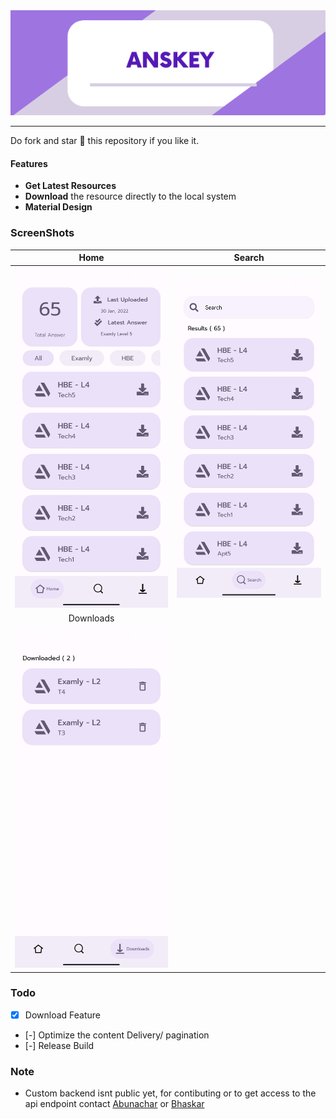 <div style="text-align:center"><img src="assets/banner.png"/></div>

---

Do fork and star 🌟 this repository if you like it.

#### Features

- **Get Latest Resources**
- **Download** the resource directly to the local system
- **Material Design**

### ScreenShots

|                Home                |            Search            |
| :--------------------------------: | :--------------------------: |
|      ![Home](assets/home.jpg)      | ![Search](assets/search.jpg) |
|             Downloads              |                              |
| ![Downloads](assets/downloads.jpg) |                              |

### Todo

- [x] Download Feature
- [-] Optimize the content Delivery/ pagination
- [-] Release Build

### Note

- Custom backend isnt public yet, for contibuting or to get access to the api endpoint contact [Abunachar](https://github.com/knight-byte) or [Bhaskar](https://github.com/arbkm22)
